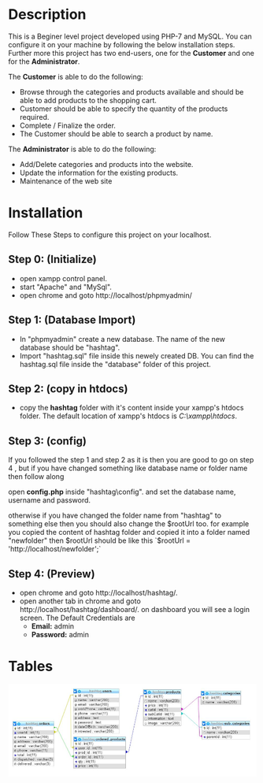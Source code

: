# Description
This is a Beginer level project developed using PHP-7 and MySQL. You can configure it on your machine by following the below installation steps. Further more this project has two end-users, one for the **Customer** and one for the **Administrator**.

The **Customer** is able to do the following:
-	Browse through the categories and products available and should be able to add products to the shopping cart.
-	Customer should be able to specify the quantity of the products required.
-	Complete / Finalize the order.
-	The Customer should be able to search a product by name.

The **Administrator** is able to do the following:
-  Add/Delete categories and products into the website.
-	Update the information for the existing products.
-	Maintenance of the web site

# Installation
Follow These Steps to configure this project on your localhost.

## Step 0: (Initialize)
- open xampp control panel.
- start "Apache" and "MySql".
- open chrome and goto http://localhost/phpmyadmin/

## Step 1: (Database Import)
- In "phpmyadmin" create a new database. The name of the new database should be "hashtag".
- Import "hashtag.sql" file inside this newely created DB.  You can find the hashtag.sql file inside the "database" folder of this project.

## Step 2: (copy in htdocs)
- copy the **hashtag** folder with it's content inside your xampp's htdocs folder. The default location of xampp's htdocs is *C:\xampp\htdocs*.


## Step 3: (config)
If you followed the step 1 and step 2 as it is then you are good to go on step 4 , but if you have changed something like database name or folder name then follow along

open **config.php** inside "hashtag\config". and set the database name, username and password.

otherwise if you have changed the folder name from "hashtag" to something else then you should also change the $rootUrl too. for example you copied the content of hashtag folder and copied it into a folder named "newfolder" then $rootUrl should be like this
`$rootUrl = 'http://localhost/newfolder';`


## Step 4: (Preview)
- open chrome and goto http://localhost/hashtag/.
- open another tab in chrome and goto http://localhost/hashtag/dashboard/. on dashboard you will see a login screen. The Default Credentials are
   - **Email:** admin
   - **Password:** admin


# Tables
![picture alt](./database/ERD.jpg "Title is optional")
